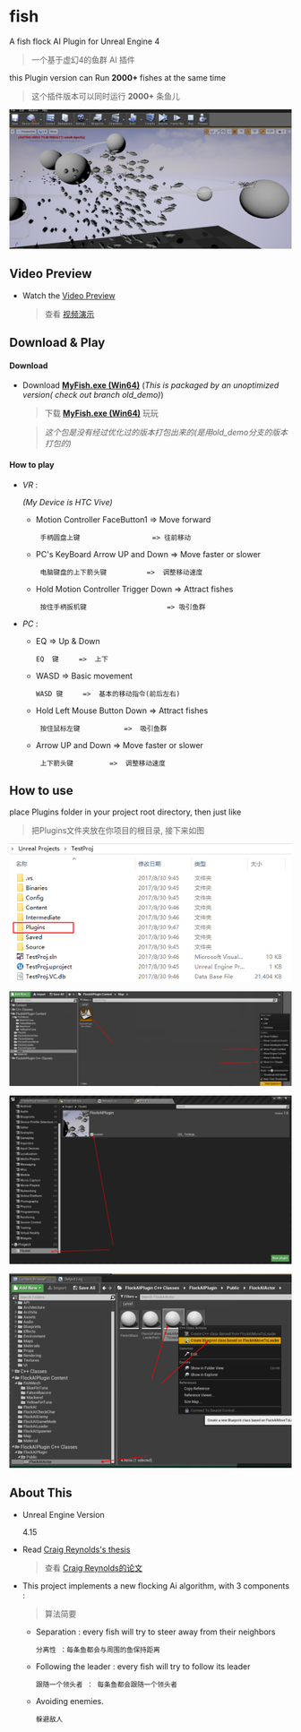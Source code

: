 # fish

A fish flock AI Plugin for Unreal Engine 4

> 一个基于虚幻4的鱼群 AI 插件 

this Plugin version can Run **2000+** fishes at the same time

> 这个插件版本可以同时运行 **2000+** 条鱼儿

![OldDemoScreenshot.png](./image/OldDemoScreenshot.png)

## Video Preview 
* Watch the [Video Preview](http://v.youku.com/v_show/id_XMTc2NTM4MjkyMA==.html)

	> 查看 [视频演示](http://v.youku.com/v_show/id_XMTc2NTM4MjkyMA==.html) 

## Download & Play

#### **Download**
* Download [**MyFish.exe (Win64)**](http://pan.baidu.com/s/1qYbBrHU)  (*This is packaged by an unoptimized version( check out  branch old_demo)*)

	> 下载  [**MyFish.exe (Win64)**](http://pan.baidu.com/s/1qYbBrHU) 玩玩 

    > *这个包是没有经过优化过的版本打包出来的(是用old_demo分支的版本打包的)*

#### **How to play**

- *VR* : 

	*(My Device is HTC Vive)*

	* Motion Controller FaceButton1 => Move forward

		` 手柄圆盘上键                  => 往前移动`

	* PC's KeyBoard Arrow UP and Down    => Move faster or slower

		` 电脑键盘的上下箭头键          =>  调整移动速度`

	* Hold Motion Controller Trigger Down     => Attract fishes

		` 按住手柄扳机键                    => 吸引鱼群`

- *PC* :

	* EQ        =>  Up & Down

		` EQ  键     =>  上下 `

	* WASD         =>  Basic movement 

		` WASD 键     =>  基本的移动指令(前后左右) `

	* Hold Left Mouse Button Down  =>  Attract fishes

		` 按住鼠标左键           =>  吸引鱼群`

	* Arrow UP and Down  =>  Move faster or slower

		` 上下箭头键         =>  调整移动速度`



## How to use

place Plugins folder in your project root directory, then just like
> 把Plugins文件夹放在你项目的根目录, 接下来如图

![HowToUse1](./image/HowToUse1.png)

![HowToUse2](./image/HowToUse2.png)

![HowToUse3](./image/HowToUse3.png)

![HowToUse4](./image/HowToUse4.png)

## About This 


* Unreal Engine Version

	4.15

* Read [Craig Reynolds's thesis](http://www.red3d.com/cwr/boids/)  

	> 查看 [Craig Reynolds的论文](http://www.red3d.com/cwr/boids/) 

* This project implements a new flocking Ai algorithm, with 3 components : 

	> 算法简要

	* Separation : every fish will try to steer away from their neighbors 

		`分离性 ：每条鱼都会与周围的鱼保持距离 `

	* Following the leader : every fish will try to follow its leader

		`跟随一个领头者 ： 每条鱼都会跟随一个领头者`

	* Avoiding enemies.

		`躲避敌人`

